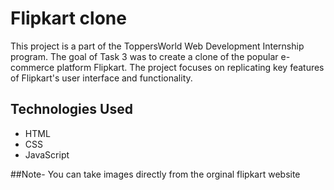 # Flipkart clone

This project is a part of the ToppersWorld Web Development Internship program. The goal of Task 3 was to create a clone of the popular e-commerce platform Flipkart. The project focuses on replicating key features of Flipkart's user interface and functionality.

## Technologies Used

- HTML
- CSS
- JavaScript

##Note- 
You can take images directly from the orginal flipkart website
